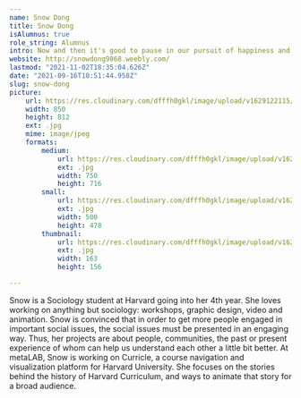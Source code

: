 ```yaml
---
name: Snow Dong
title: Snow Dong
isAlumnus: true
role_string: Alumnus
intro: Now and then it's good to pause in our pursuit of happiness and just be happy. —Fortune Cookie
website: http://snowdong9868.weebly.com/
lastmod: "2021-11-02T18:35:04.626Z"
date: "2021-09-16T10:51:44.958Z"
slug: snow-dong
picture:
    url: https://res.cloudinary.com/dfffh0gkl/image/upload/v1629122115/snow_6f84cb16a3.jpg
    width: 850
    height: 812
    ext: .jpg
    mime: image/jpeg
    formats:
        medium:
            url: https://res.cloudinary.com/dfffh0gkl/image/upload/v1629122116/medium_snow_6f84cb16a3.jpg
            ext: .jpg
            width: 750
            height: 716
        small:
            url: https://res.cloudinary.com/dfffh0gkl/image/upload/v1629122117/small_snow_6f84cb16a3.jpg
            ext: .jpg
            width: 500
            height: 478
        thumbnail:
            url: https://res.cloudinary.com/dfffh0gkl/image/upload/v1629122115/thumbnail_snow_6f84cb16a3.jpg
            ext: .jpg
            width: 163
            height: 156

---
```

Snow is a Sociology student at Harvard going into her 4th year. She loves working on anything but sociology: workshops, graphic design, video and animation. Snow is convinced that in order to get more people engaged in important social issues, the social issues must be presented in an engaging way. Thus, her projects are about people, communities, the past or present experience of whom can help us understand each other a little bit better. At metaLAB, Snow is working on Curricle, a course navigation and visualization platform for Harvard University. She focuses on the stories behind the history of Harvard Curriculum, and ways to animate that story for a broad audience.